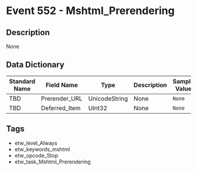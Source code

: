 # Event 552 - Mshtml_Prerendering

## Description
None

## Data Dictionary
|Standard Name|Field Name|Type|Description|Sample Value|
|---|---|---|---|---|
|TBD|Prerender_URL|UnicodeString|None|`None`|
|TBD|Deferred_Item|UInt32|None|`None`|

## Tags
* etw_level_Always
* etw_keywords_mshtml
* etw_opcode_Stop
* etw_task_Mshtml_Prerendering